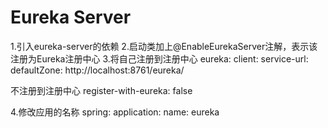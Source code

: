 # Eureka Server 

1.引入eureka-server的依赖
2.启动类加上@EnableEurekaServer注解，表示该注册为Eureka注册中心
3.将自己注册到注册中心
eureka:
  client:
    service-url:
      defaultZone: http://localhost:8761/eureka/
      
 不注册到注册中心
 register-with-eureka: false
 
4.修改应用的名称
      spring:
        application:
          name: eureka
      
      

      